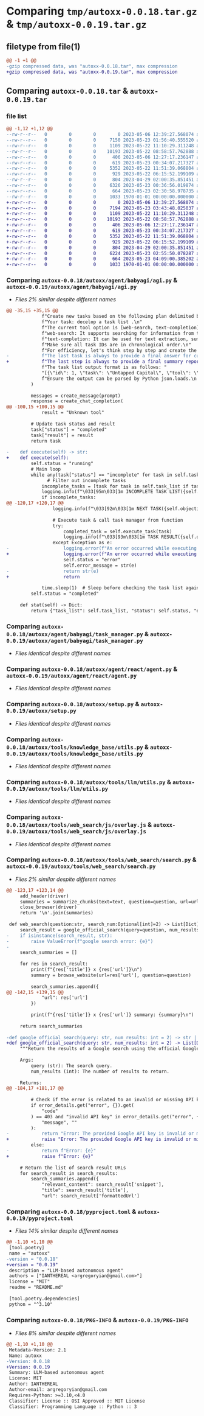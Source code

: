 # Comparing `tmp/autoxx-0.0.18.tar.gz` & `tmp/autoxx-0.0.19.tar.gz`

## filetype from file(1)

```diff
@@ -1 +1 @@
-gzip compressed data, was "autoxx-0.0.18.tar", max compression
+gzip compressed data, was "autoxx-0.0.19.tar", max compression
```

## Comparing `autoxx-0.0.18.tar` & `autoxx-0.0.19.tar`

### file list

```diff
@@ -1,12 +1,12 @@
--rw-r--r--   0        0        0        0 2023-05-06 12:39:27.568074 autoxx-0.0.18/README.md
--rw-r--r--   0        0        0     7150 2023-05-23 01:56:40.555520 autoxx-0.0.18/autoxx/agent/babyagi/agi.py
--rw-r--r--   0        0        0     1109 2023-05-22 11:10:29.311248 autoxx-0.0.18/autoxx/agent/babyagi/task_manager.py
--rw-r--r--   0        0        0    10193 2023-05-22 08:58:57.762888 autoxx-0.0.18/autoxx/agent/react/agent.py
--rw-r--r--   0        0        0      406 2023-05-06 12:27:17.236147 autoxx-0.0.18/autoxx/requirements.txt
--rw-r--r--   0        0        0      619 2023-05-23 00:34:07.217327 autoxx-0.0.18/autoxx/setup.py
--rw-r--r--   0        0        0     5352 2023-05-22 11:51:39.068804 autoxx-0.0.18/autoxx/tools/knowledge_base/utils.py
--rw-r--r--   0        0        0      929 2023-05-22 06:15:52.199109 autoxx-0.0.18/autoxx/tools/llm/utils.py
--rw-r--r--   0        0        0      804 2023-04-29 02:00:35.851451 autoxx-0.0.18/autoxx/tools/web_search/js/overlay.js
--rw-r--r--   0        0        0     6326 2023-05-23 00:36:56.019874 autoxx-0.0.18/autoxx/tools/web_search/search.py
--rw-r--r--   0        0        0      664 2023-05-23 02:30:58.978735 autoxx-0.0.18/pyproject.toml
--rw-r--r--   0        0        0     1033 1970-01-01 00:00:00.000000 autoxx-0.0.18/PKG-INFO
+-rw-r--r--   0        0        0        0 2023-05-06 12:39:27.568074 autoxx-0.0.19/README.md
+-rw-r--r--   0        0        0     7194 2023-05-23 03:43:48.025037 autoxx-0.0.19/autoxx/agent/babyagi/agi.py
+-rw-r--r--   0        0        0     1109 2023-05-22 11:10:29.311248 autoxx-0.0.19/autoxx/agent/babyagi/task_manager.py
+-rw-r--r--   0        0        0    10193 2023-05-22 08:58:57.762888 autoxx-0.0.19/autoxx/agent/react/agent.py
+-rw-r--r--   0        0        0      406 2023-05-06 12:27:17.236147 autoxx-0.0.19/autoxx/requirements.txt
+-rw-r--r--   0        0        0      619 2023-05-23 00:34:07.217327 autoxx-0.0.19/autoxx/setup.py
+-rw-r--r--   0        0        0     5352 2023-05-22 11:51:39.068804 autoxx-0.0.19/autoxx/tools/knowledge_base/utils.py
+-rw-r--r--   0        0        0      929 2023-05-22 06:15:52.199109 autoxx-0.0.19/autoxx/tools/llm/utils.py
+-rw-r--r--   0        0        0      804 2023-04-29 02:00:35.851451 autoxx-0.0.19/autoxx/tools/web_search/js/overlay.js
+-rw-r--r--   0        0        0     6224 2023-05-23 02:55:50.078287 autoxx-0.0.19/autoxx/tools/web_search/search.py
+-rw-r--r--   0        0        0      664 2023-05-23 04:09:00.385202 autoxx-0.0.19/pyproject.toml
+-rw-r--r--   0        0        0     1033 1970-01-01 00:00:00.000000 autoxx-0.0.19/PKG-INFO
```

### Comparing `autoxx-0.0.18/autoxx/agent/babyagi/agi.py` & `autoxx-0.0.19/autoxx/agent/babyagi/agi.py`

 * *Files 2% similar despite different names*

```diff
@@ -35,15 +35,15 @@
             f"Create new tasks based on the following plan delimited by triple backtick if necessary for the objective. Limit tasks types to those that can be completed with the available tools listed below. Task description should be detailed. "
             f"Your task: decelop a task list .\n"
             f"The current tool option is [web-search, text-completion] only. What each tool does is as follows:\n"
             f"web-search: It supports searching for information from the Internet. Interaction with web pages is not supported. For tasks using [web-search], provide the search query, and only the search query to use (eg. not 'research waterproof shoes, but 'waterproof shoes').\n"
             f"text-completion: It can be used for text extraction, summarization, copywrite, translation, etc., and it can also be used for LLM-based QA.\n"
             f"Make sure all task IDs are in chronological order.\n"
             f"For efficiency, let's think step by step and create the tasks (up to 5 tasks) that are most critical to objective. "
-            f"The last task is always to provide a final answer for customer.\n"
+            f"The last step is always to provide a final summary report including tasks executed and summary of knowledge acquired.\n"
             f"The task list output format is as follows: "
             "[{\"id\": 1, \"task\": \"Untapped Capital\", \"tool\": \"web-search\", \"dependent_task_ids\": [], \"status\": \"incomplete\", \"result\": null, \"result_summary\": null}, {\"id\": 2, \"task\": \"Consider additional insights that can be reasoned from the results of...\", \"tool\": \"text-completion\", \"dependent_task_ids\": [1], \"status\": \"incomplete\", \"result\": null, \"result_summary\": null}].\n"
             f"Ensure the output can be parsed by Python json.loads.\n task list="
         )
 
         messages = create_message(prompt)
         response = create_chat_completion(
@@ -100,15 +100,15 @@
             result = "Unknown tool"
         
         # Update task status and result
         task["status"] = "completed"
         task["result"] = result
         return task
     
-    def execute(self) -> str:
+    def execute(self):
         self.status = "running"
         # Main loop
         while any(task["status"] == "incomplete" for task in self.task_list):
               # Filter out incomplete tasks
             incomplete_tasks = [task for task in self.task_list if task["status"] == "incomplete"]
             logging.info(f"\033[95m\033[1m INCOMPLETE TASK LIST({self.objective}) \033[0m\033[0m {[str(t['id'])+': '+t['task'] + '[' + t['tool'] + ']' for t in incomplete_tasks]}")
             if incomplete_tasks:
@@ -120,17 +120,17 @@
                 logging.info(f"\033[92m\033[1m NEXT TASK({self.objective}) \033[0m\033[0m {task['id']}:{task['task']}[{task['tool']}]")
 
                 # Execute task & call task manager from function
                 try:
                     completed_task = self.execute_task(task)
                     logging.info(f"\033[93m\033[1m TASK RESULT({self.objective}) \033[0m\033[0m {completed_task['result']}")
                 except Exception as e:  
-                    logging.error(f"An error occurred while executing the task({self.objective}): {e.with_traceback()}")
+                    logging.error(f"An error occurred while executing the task({self.objective}): {e.with_traceback(None)}")
                     self.status = "error"
                     self.error_message = str(e)  
-                    return str(e)
+                    return
 
             time.sleep(1)  # Sleep before checking the task list again
         self.status = "completed"
 
     def stat(self) -> Dict:
         return {"task_list": self.task_list, "status": self.status, "error_message": self.error_message}
```

### Comparing `autoxx-0.0.18/autoxx/agent/babyagi/task_manager.py` & `autoxx-0.0.19/autoxx/agent/babyagi/task_manager.py`

 * *Files identical despite different names*

### Comparing `autoxx-0.0.18/autoxx/agent/react/agent.py` & `autoxx-0.0.19/autoxx/agent/react/agent.py`

 * *Files identical despite different names*

### Comparing `autoxx-0.0.18/autoxx/setup.py` & `autoxx-0.0.19/autoxx/setup.py`

 * *Files identical despite different names*

### Comparing `autoxx-0.0.18/autoxx/tools/knowledge_base/utils.py` & `autoxx-0.0.19/autoxx/tools/knowledge_base/utils.py`

 * *Files identical despite different names*

### Comparing `autoxx-0.0.18/autoxx/tools/llm/utils.py` & `autoxx-0.0.19/autoxx/tools/llm/utils.py`

 * *Files identical despite different names*

### Comparing `autoxx-0.0.18/autoxx/tools/web_search/js/overlay.js` & `autoxx-0.0.19/autoxx/tools/web_search/js/overlay.js`

 * *Files identical despite different names*

### Comparing `autoxx-0.0.18/autoxx/tools/web_search/search.py` & `autoxx-0.0.19/autoxx/tools/web_search/search.py`

 * *Files 2% similar despite different names*

```diff
@@ -123,17 +123,14 @@
     add_header(driver)
     summaries = summarize_chunks(text=text, question=question, url=url, driver=driver)
     close_browser(driver)
     return '\n'.join(summaries)
 
 def web_search(question:str, search_num:Optional[int]=2) -> List[Dict]:
     search_result = google_official_search(query=question, num_results=search_num)
-    if isinstance(search_result, str):
-        raise ValueError(f"google search error: {e}")
-
     search_summaries = []
 
     for res in search_result:
         print(f"{res['title']} x {res['url']}\n")
         summary = browse_website(url=res['url'], question=question)
 
         search_summaries.append({
@@ -142,15 +139,15 @@
             "url": res['url']
         })
 
         print(f"{res['title']} x {res['url']} summary: {summary}\n")
 
     return search_summaries
 
-def google_official_search(query: str, num_results: int = 2) -> str | List[Dict]:
+def google_official_search(query: str, num_results: int = 2) -> List[Dict]:
     """Return the results of a Google search using the official Google API
 
     Args:
         query (str): The search query.
         num_results (int): The number of results to return.
 
     Returns:
@@ -184,17 +181,17 @@
 
         # Check if the error is related to an invalid or missing API key
         if error_details.get("error", {}).get(
             "code"
         ) == 403 and "invalid API key" in error_details.get("error", {}).get(
             "message", ""
         ):
-            return "Error: The provided Google API key is invalid or missing."
+            raise "Error: The provided Google API key is invalid or missing."
         else:
-            return f"Error: {e}"
+            raise f"Error: {e}"
 
     # Return the list of search result URLs
     for search_result in search_results:
         search_summaries.append({
             "relevant_content": search_result['snippet'],
             "title": search_result['title'],
             "url": search_result['formattedUrl']
```

### Comparing `autoxx-0.0.18/pyproject.toml` & `autoxx-0.0.19/pyproject.toml`

 * *Files 14% similar despite different names*

```diff
@@ -1,10 +1,10 @@
 [tool.poetry]
 name = "autoxx"
-version = "0.0.18"
+version = "0.0.19"
 description = "LLM-based autonomous agent"
 authors = ["IANTHEREAL <argregoryian@gmail.com>"]
 license = "MIT"
 readme = "README.md"
 
 [tool.poetry.dependencies]
 python = "^3.10"
```

### Comparing `autoxx-0.0.18/PKG-INFO` & `autoxx-0.0.19/PKG-INFO`

 * *Files 8% similar despite different names*

```diff
@@ -1,10 +1,10 @@
 Metadata-Version: 2.1
 Name: autoxx
-Version: 0.0.18
+Version: 0.0.19
 Summary: LLM-based autonomous agent
 License: MIT
 Author: IANTHEREAL
 Author-email: argregoryian@gmail.com
 Requires-Python: >=3.10,<4.0
 Classifier: License :: OSI Approved :: MIT License
 Classifier: Programming Language :: Python :: 3
```

